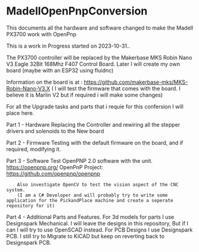 # MadellOpenPnpConversion
This documents all the hardware and software changed to make the Madell PX3700 work with OpenPnp

This is a work in Progress started on 2023-10-31..

The PX3700 controller will be replaced by the Makerbase MKS Robin Nano V3 Eagle 32Bit 168Mhz F407 Control Board. 
Later I will create my own board (maybe with an ESP32 using fluidnc)

Information on the board is at : https://github.com/makerbase-mks/MKS-Robin-Nano-V3.X
( I will test the firmware that comes with the board. I believe it is Marlin V2 but if required i will make some changes)

For all the Upgrade tasks and parts that i requie for this confersion I will place here.

Part 1 - Hardware
        Replacing the Controller and rewiring all the stepper drivers and solenoids to the New board

Part 2 - Firmware
        Testing with the default firmware on the board, and if required, modifying it.

Part 3 - Software
        Test OpenPNP 2.0 software with the unit. https://openpnp.org/
        OpenPnP Project:          https://github.com/openpnp/openpnp
        
        Also investigate OpenCV to test the vision aspect of the CNC system.
        (I am a C# Developer and will probably try to write some application for the PickandPlace machine and create a seperate repository for it)
        
Part 4 - Additional Parts and Features.
         For 3d models for parts I use Designspark Mechanical. I will leave the designs in this repository, But if I can I will try to use OpenSCAD instead.
         For PCB Designs I use Designspark PCB. I still try to Migrate to KiCAD but keep on reverting back to Designspark PCB.          



